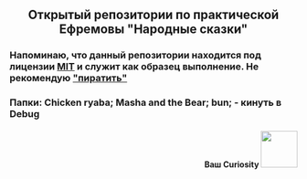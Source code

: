 <h2 align="center">Открытый репозитории по практической Ефремовы "Народные сказки"</h1>

<h3>Напоминаю, что данный репозитории находится под лицензии <a href="https://en.wikipedia.org/wiki/MIT_License" target="_blank">MIT</a> и служит как образец выполнение. Не рекомендую <a href="https://moldovacrestina.md/ru/spisivati-greh/" target="_blank">"пиратить"</a></h3>
<h3>Папки:
Chicken ryaba;
Masha and the Bear;
bun;
- кинуть в Debug</h3>
<h4 align="right">Ваш Curiosity</a> 
<img src="https://github.com/CuriosityDS/More-gifs/blob/Anime-gifs/menhera-chan-chibi.gif" height="64"/></h4>

